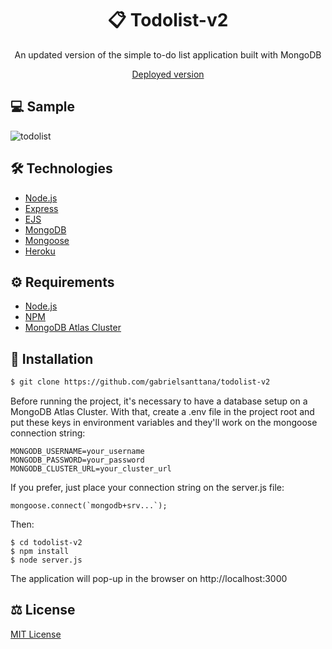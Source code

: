 # <div align="center">📋 Todolist-v2</div>

<p align="center">An updated version of the simple to-do list application built with MongoDB</p>
<p align="center"><a href="https://gabriel-todolist.herokuapp.com">Deployed version</a></p>

## 💻 Sample

![todolist](https://github.com/gabrielsanttana/todolist-v2/blob/master/public/todolist-v2.PNG)

## 🛠️ Technologies

<ul>
  <li><a href="https://nodejs.org/en/">Node.js</a></li>
  <li><a href="https://expressjs.com/">Express</a></li>
  <li><a href="https://ejs.co/">EJS</a></li>
  <li><a href="https://www.mongodb.com/">MongoDB</a></li>
  <li><a href="https://mongoosejs.com/">Mongoose</a></li>
  <li><a href="https://www.heroku.com/home">Heroku</a></li>
</ul>

## ⚙️ Requirements

<ul>
  <li><a href="https://nodejs.org/en/">Node.js</a></li>
  <li><a href="https://www.npmjs.com/">NPM</a></li>
  <li><a href="https://www.mongodb.com/cloud/atlas">MongoDB Atlas Cluster</a></li>
</ul>

## 🚀 Installation

```bash
$ git clone https://github.com/gabrielsanttana/todolist-v2
```

Before running the project, it's necessary to have a database setup on a MongoDB Atlas Cluster. With that, create a .env file in the project root and put these keys in environment variables and they'll work on the mongoose connection string:

```
MONGODB_USERNAME=your_username
MONGODB_PASSWORD=your_password
MONGODB_CLUSTER_URL=your_cluster_url
```

If you prefer, just place your connection string on the server.js file:

```
mongoose.connect(`mongodb+srv...`);
```

Then:
```
$ cd todolist-v2
$ npm install
$ node server.js
```

The application will pop-up in the browser on http://localhost:3000

## ⚖️ License

[MIT License](https://github.com/gabrielsanttana/todolist-v2/blob/master/LICENSE)
